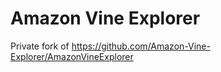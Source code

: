 # Amazon Vine Explorer

Private fork of https://github.com/Amazon-Vine-Explorer/AmazonVineExplorer

